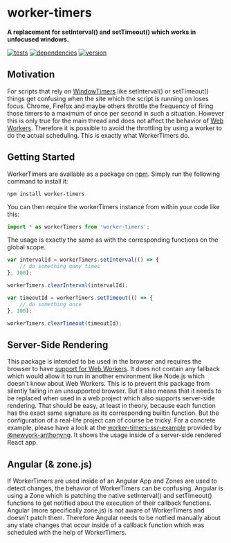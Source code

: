 # worker-timers

**A replacement for setInterval() and setTimeout() which works in unfocused windows.**

[![tests](https://img.shields.io/travis/chrisguttandin/worker-timers/master.svg?style=flat-square)](https://travis-ci.org/chrisguttandin/worker-timers)
[![dependencies](https://img.shields.io/david/chrisguttandin/worker-timers.svg?style=flat-square)](https://www.npmjs.com/package/worker-timers)
[![version](https://img.shields.io/npm/v/worker-timers.svg?style=flat-square)](https://www.npmjs.com/package/worker-timers)

## Motivation

For scripts that rely on [WindowTimers](http://www.w3.org/TR/html5/webappapis.html#timers) like
setInterval() or setTimeout() things get confusing when the site which the script is running on
loses focus. Chrome, Firefox and maybe others throttle the frequency of firing those timers to a
maximum of once per second in such a situation. However this is only true for the main thread and
does not affect the behavior of [Web Workers](http://www.w3.org/TR/workers/). Therefore it is
possible to avoid the throttling by using a worker to do the actual scheduling. This is exactly what
WorkerTimers do.

## Getting Started

WorkerTimers are available as a package on [npm](https://www.npmjs.org/package/worker-timers).
Simply run the following command to install it:

```shell
npm install worker-timers
```

You can then require the workerTimers instance from within your code like this:

```js
import * as workerTimers from 'worker-timers';
```

The usage is exactly the same as with the corresponding functions on the global scope.

```js
var intervalId = workerTimers.setInterval(() => {
    // do something many times
}, 100);

workerTimers.clearInterval(intervalId);

var timeoutId = workerTimers.setTimeout(() => {
    // do something once
}, 100);

workerTimers.clearTimeout(timeoutId);
```

## Server-Side Rendering

This package is intended to be used in the browser and requires the browser to have [support for
Web Workers](https://caniuse.com/#feat=webworkers). It does not contain any fallback which would
allow it to run in another environment like Node.js which doesn't know about Web Workers. This is to
prevent this package from silently failing in an unsupported browser. But it also means that it
needs to be replaced when used in a web project which also supports server-side rendering. That
should be easy, at least in theory, because each function has the exact same signature as its
corresponding builtin function. But the configuration of a real-life project can of course be
tricky. For a concrete example, please have a look at the
[worker-timers-ssr-example](https://github.com/newyork-anthonyng/worker-timers-ssr-example)
provided by [@newyork-anthonyng](https://github.com/newyork-anthonyng). It shows the usage inside
of a server-side rendered React app.

## Angular (& zone.js)

If WorkerTimers are used inside of an Angular App and Zones are used to detect changes, the
behavior of WorkerTimers can be confusing. Angular is using a Zone which is patching the native
setInterval() and setTimeout() functions to get notified about the execution of their callback
functions. Angular (more specifically zone.js) is not aware of WorkerTimers and doesn't patch them.
Therefore Angular needs to be notfied manually about any state changes that occur inside of a
callback function which was scheduled with the help of WorkerTimers.
